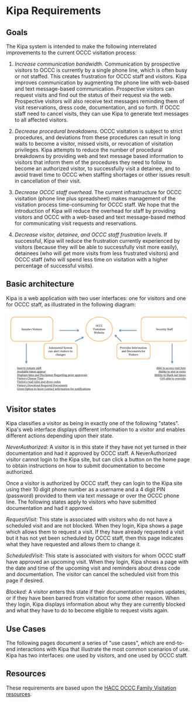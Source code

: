 # Kipa Requirements

## Goals

The Kipa system is intended to make the following interrelated improvements to the current OCCC visitation process:

  1. *Increase communication bandwidth*.  Communication by prospective visitors to OCCC is currently by a single phone line, which is often busy or not staffed.  This creates frustration for OCCC staff and visitors. Kipa improves communication by augmenting the phone line with web-based and text message-based communication.  Prospective visitors can request visits and find out the status of their request via the web. Prospective visitors will also receive text messages reminding them of visit reservations, dress code, documentation, and so forth. If OCCC staff need to cancel visits, they can use Kipa to generate text messages to all affected visitors. 
   
  2. *Decrease procedural breakdowns.* OCCC visitation is subject to strict procedures, and deviations from these procedures can result in long waits to become a visitor, missed visits, or revocation of visitation privileges. Kipa attempts to reduce the number of procedural breakdowns by providing web and text message based information to visitors that inform them of the procedures they need to follow to become an authorized visitor, to successfully visit a detainee, and to avoid travel time to OCCC when staffing shortages or other issues result in cancellation of their visit.
   
  3. *Decrease OCCC staff overhead.* The current infrastructure for OCCC visitation (phone line plus spreadsheet) makes management of the visitation process time-consuming for OCCC staff. We hope that the introduction of Kipa will reduce the overhead for staff by providing visitors and OCCC with a web-based and text message-based method for communicating visit requests and reservations. 
  
  4. *Decrease visitor, detainee, and OCCC staff frustration levels.* If successful, Kipa will reduce the frustration currently experienced by visitors (because they will be able to successfully visit more easily), detainees (who will get more visits from less frustrated visitors) and OCCC staff (who will spend less time on visitation with a higher percentage of successful visits).
  
## Basic architecture

Kipa is a web application with two user interfaces: one for visitors and one for OCCC staff, as illustrated in the following diagram:

![Alt text](kipa-site-overview.png)
  
## Visitor states

Kipa classifies a visitor as being in exactly one of the following "states".  Kipa's web interface displays different information to a visitor and enables different actions depending upon their state.

*NeverAuthorized:* A visitor is in this state if they have not yet turned in their documentation and had it approved by OCCC staff. A NeverAuthorized visitor cannot login to the Kipa site, but can click a button on the home page to obtain instructions on how to submit documentation to become authorized.

Once a visitor is authorized by OCCC staff, they can login to the Kipa site using their 10 digit phone number as a username and a 4 digit PIN (password) provided to them via text message or over the OCCC phone line. The following states apply to visitors who have submitted documentation and had it approved.

*RequestVisit:* This state is associated with visitors who do not have a scheduled visit and are not blocked. When they login, Kipa shows a page which allows them to request a visit. If they have already requested a visit but it has not yet been scheduled by OCCC staff, then this page indicates what they have requested and allows them to change it.

*ScheduledVisit:* This state is associated with visitors for whom OCCC staff have approved an upcoming visit. When they login, Kipa shows a page with the date and time of the upcoming visit and reminders about dress code and documentation. The visitor can cancel the scheduled visit from this page if desired.

*Blocked:* A visitor enters this state if their documentation requires updates, or if they have been barred from visitation for some other reason. When they login, Kipa displays information about why they are currently blocked and what they have to do to become eligible to request visits again.
  
## Use Cases

The following pages document a series of "use cases", which are end-to-end interactions with Kipa that illustrate the most common scenarios of use.  Kipa has two interfaces: one used by visitors, and one used by OCCC staff. 


## Resources

These requirements are based upon the [HACC OCCC Family Visitation resources](https://github.com/HACC2016/HACC-Challenge-Information/tree/master/OCCC-Family-Visitation-Scheduling). 
  
  
  
